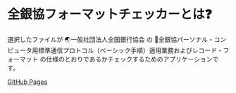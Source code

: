 # 全銀協フォーマットチェッカーとは❓
選択したファイルが
🌏一般社団法人全国銀行協会
の
📄全銀協パーソナル・コンピュータ用標準通信プロトコル（ベーシック手順）適用業務およびレコード・フォーマット
の仕様のとおりであるかチェックするためのアプリケーションです。

[GitHub Pages](https://masaruonodera.github.io/ZENGIN_Check_WASM/)
